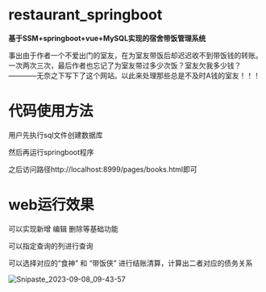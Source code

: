 # restaurant_springboot  

__基于SSM+springboot+vue+MySQL实现的宿舍带饭管理系统__  

事出由于作者一个不爱出门的室友，在为室友带饭后却迟迟收不到带饭钱的转账。一次两次三次，最后作者也忘记了为室友带过多少次饭？室友欠我多少钱？————无奈之下写下了这个网站。以此来处理那些总是不及时A钱的室友！！！  


# 代码使用方法
用户先执行sql文件创建数据库  

然后再运行springboot程序  

之后访问路径http://localhost:8999/pages/books.html即可  


# web运行效果

可以实现新增 编辑 删除等基础功能  

可以指定查询的列进行查询  

可以选择对应的“食神” 和 “带饭侠” 进行结账清算，计算出二者对应的债务关系  

![Snipaste_2023-09-08_09-43-57](https://github.com/dumpling02/restaurant_springboot/assets/105651412/255e7469-5c56-4b5e-851b-4ab93a04699f)
